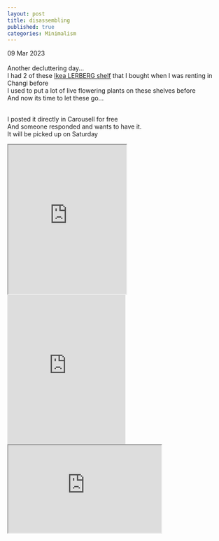 ```yaml
---
layout: post
title: disassembling
published: true
categories: Minimalism
---
```

09 Mar 2023
<br>
<br>
Another decluttering day...
<br>
I had 2 of these [Ikea LERBERG shelf](https://www.ikea.com/sg/en/p/lerberg-shelf-unit-dark-grey-60186401/?utm_source=google&utm_medium=surfaces&utm_campaign=shopping_feed&utm_content=free_google_shopping_clicks_Storeandorganisefurniture&gclid=Cj0KCQiAx6ugBhCcARIsAGNmMbjXfKNP9p3Q7_Z_SL2kqixYgS-KTNbJmzdtDfI-B9OILJfBDZufYQ8aAjNsEALw_wcB&gclsrc=aw.ds) that I bought when I was renting in Changi before
<br>
I used to put a lot of live flowering plants on these shelves before
<br>
And now its time to let these go...
<br>
<br>
<!--more-->
I posted it directly in Carousell for free
<br>
And someone responded and wants to have it.
<br>
It will be picked up on Saturday
<br>
<iframe src="https://drive.google.com/file/d/1Kporl65P85kVytdvlLpDTE7Moomfziv8/preview" width="270" height="340" allow="autoplay"></iframe>
<iframe width="270" height="340" src="https://www.youtube.com/embed/Q2fVyqFWGT4" frameborder="0" allow="accelerometer; autoplay; encrypted-media; gyroscope; picture-in-picture" allowfullscreen></iframe>
<br>
<iframe src="https://drive.google.com/file/d/1fFW-R9han01m5Es8QsDNxuSdJVtED22r/preview" width="350" height="200" allow="autoplay"></iframe>

